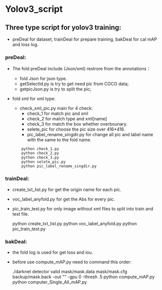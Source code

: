 # Yolov3_script

## Three type script for yolov3 training:

* preDeal for dataset, trainDeal for prepare training, bakDeal for cal mAP and loss log.

### preDeal:
* The fold preDeal include (Json/xml) restrore from the annotations：
   * fold Json for json type.
   * getSelectId.py is try to get need pic from COCO data;<br>
   * getpicJson.py is try to split the pic;<br>
   
* fold xml for xml type.
   * check_xml_pic.py main for 4 check:
      * check_1 for match pic and xml
      * check_2 for match type and xml[name]
      * check_3 for match the box whether overbounary.
      * selete_pic for choose the pic size over 416*416.
      * pic_label_rename_singdir.py for change all pic and label name with the same to the fold name.
	```
		python check_1.py
		python check_2.py
		python check_3.py
		python selete_pic.py
		python pic_label_rename_singdir.py
	```

	
### trainDeal:
* create_txt_list.py for get the origin name for each pic.
* voc_label_anyfold.py for get the Abs for every pic.
* pic_train_test.py for only image without xml files to split into train and test file.
	
	python create_txt_list.py
	python voc_label_anyfold.py
	python pic_train_test.py
	
### bakDeal:
* the fold log is used for get loss and iou.
* before use compute_mAP.py need to command this order:
	
	./darknet detector valid mask/mask.data mask/mask.cfg backup/mask.back -out "" -gpu 0 -thresh .5
	python compute_mAP.py  
	python computer_Single_All_mAP.py 
	
